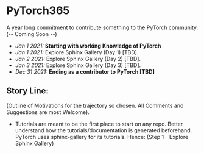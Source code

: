 # PyTorch365

A year long commitment to contribute something to the PyTorch community. (-- Coming Soon --)
- *Jan 1 2021:* **Starting with working Knowledge of PyTorch**
- *Jan 1 2021:* Explore Sphinx Gallery (Day 1) [TBD]. 
- *Jan 2 2021:* Explore Sphinx Gallery (Day 2) [TBD]. 
- *Jan 3 2021:* Explore Sphinx Gallery (Day 3) [TBD]. 
- *Dec 31 2021:* **Ending as a contributor to PyTorch [TBD]**


## Story Line:

(Outline of Motivations for the trajectory so chosen. All Comments and Suggestions are most Welcome). 
- Tutorials are meant to be the first place to start on any repo. Better understand how the tutorials/documentation is generated beforehand. PyTorch uses sphinx-gallery for its tutorials. Hence: (Step 1 - Explore Sphinx Gallery)


